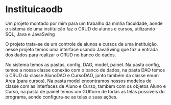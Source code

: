 # Instituicaodb
Um projeto montado por mim para um trabalho da minha faculdade, 
aonde o sistema de uma instituição faz o CRUD de alunos e cursos, 
utilizando SQL, Java e JavaSwing

O projeto trata-se de um controle de alunos e cursos de uma instituição,
nesse projeto temos uma interface usando JavaSwing que faz a entrada dos dados
para realizar o CRUD no banco de dados.

No sistema temos as pastas, config, DAO, model, painel.
Na pasta config, temos a nossa classe conexão com o banco de dados,
na pasta DAO temos o CRUD da classe AlunoDAO e CursoDAO, junto também da classe 
enum Area (para cursos), Na pasta model encontramos nossos modelos de classe
com as interfaces de Aluno e Curso, tambem com os objetos Aluno e Curso,
na pasta de painel temos um GUIform de todas as telas possiveis do programa,
aonde configura-se as telas e suas ações.

